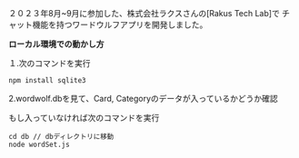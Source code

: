２０２３年8月~9月に参加した、株式会社ラクスさんの[Rakus Tech Lab]で
チャット機能を持つワードウルフアプリを開発しました。

**ローカル環境での動かし方**

１.次のコマンドを実行
```
npm install sqlite3
```

2.wordwolf.dbを見て、Card, Categoryのデータが入っているかどうか確認

もし入っていなければ次のコマンドを実行
```
cd db // dbディレクトリに移動
node wordSet.js
```
